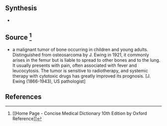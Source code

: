 ## Synthesis
- 
## Source [^1]
- a malignant tumor of bone occurring in children and young adults. Distinguished from osteosarcoma by J. Ewing in 1921, it commonly arises in the femur but is liable to spread to other bones and to the lung. It usually presents with pain, often associated with fever and leucocytosis. The tumor is sensitive to radiotherapy, and systemic therapy with cytotoxic drugs has greatly improved its prognosis. \[J. Ewing (1866-1943), US pathologist]
## References

[^1]: [[Home Page - Concise Medical Dictionary 10th Edition by Oxford Reference]]